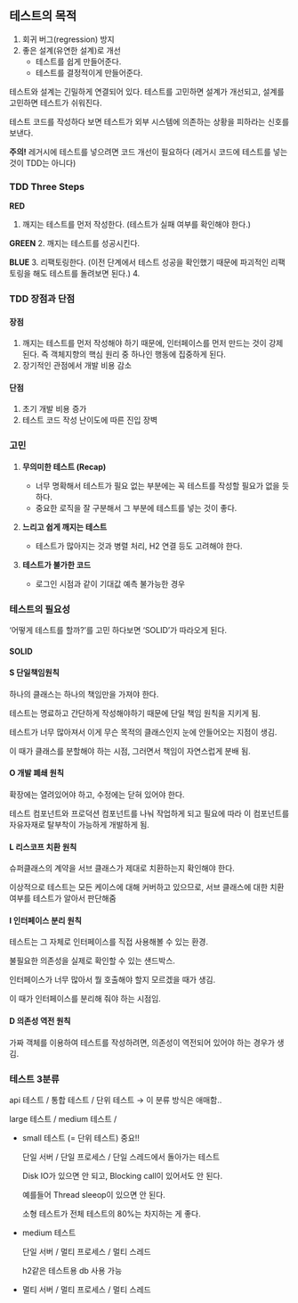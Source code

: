 ## 테스트의 목적

1. 회귀 버그(regression) 방지
2. 좋은 설계(유연한 설계)로 개선
    - 테스트를 쉽게 만들어준다.
    - 테스트를 결정적이게 만들어준다.

테스트와 설계는 긴밀하게 연결되어 있다. 테스트를 고민하면 설계가 개선되고, 설계를 고민하면 테스트가 쉬워진다.

테스트 코드를 작성하다 보면 테스트가 외부 시스템에 의존하는 상황을 피하라는 신호를 보낸다.

**주의!** 레거시에 테스트를 넣으려면 코드 개선이 필요하다 (레거시 코드에 테스트를 넣는 것이 TDD는 아니다)


### TDD Three Steps

**RED**
1. 깨지는 테스트를 먼저 작성한다. (테스트가 실패 여부를 확인해야 한다.)

**GREEN**
2. 깨지는 테스트를 성공시킨다.

**BLUE**
3. 리팩토링한다. (이전 단계에서 테스트 성공을 확인했기 때문에 파괴적인 리팩토링을 해도 테스트를 돌려보면 된다.)
4. 

### TDD 장점과 단점

#### 장점

1. 깨지는 테스트를 먼저 작성해야 하기 때문에, 인터페이스를 먼저 만드는 것이 강제된다. 즉 객체지향의 핵심 원리 중 하나인 행동에 집중하게 된다.
2. 장기적인 관점에서 개발 비용 감소

#### 단점

1. 초기 개발 비용 증가
2. 테스트 코드 작성 난이도에 따른 진입 장벽

### 고민

1. **무의미한 테스트 (Recap)**
    - 너무 명확해서 테스트가 필요 없는 부분에는 꼭 테스트를 작성할 필요가 없을 듯 하다.
    - 중요한 로직을 잘 구분해서 그 부분에 테스트를 넣는 것이 좋다.

2. **느리고 쉽게 깨지는 테스트**
    - 테스트가 많아지는 것과 병렬 처리, H2 연결 등도 고려해야 한다.

3. **테스트가 불가한 코드**
    - 로그인 시점과 같이 기대값 예측 불가능한 경우


### 테스트의 필요성

‘어떻게 테스트를 할까?’를 고민 하다보면 ‘SOLID’가 따라오게 된다.

#### SOLID

#### S 단일책임원칙

하나의 클래스는 하나의 책임만을 가져야 한다.

테스트는 명료하고 간단하게 작성해야하기 때문에 단일 책임 원칙을 지키게 됨.

테스트가 너무 많아져서 이게 무슨 목적의 클래스인지 눈에 안들어오는 지점이 생김.

이 때가 클래스를 분할해야 하는 시점, 그러면서 책임이 자연스럽게 분배 됨.

#### O 개발 폐쇄 원칙

확장에는 열려있어야 하고, 수정에는 닫혀 있어야 한다.

테스트 컴포넌트와 프로덕션 컴포넌트를 나눠 작업하게 되고 필요에 따라 이 컴포넌트를 자유자재로 탈부착이 가능하게 개발하게 됨.

#### L 리스코프 치환 원칙

슈퍼클래스의 계약을 서브 클래스가 제대로 치환하는지 확인해야 한다.

이상적으로 테스트는 모든 케이스에 대해 커버하고 있으므로, 서브 클래스에 대한 치환 여부를 테스트가 알아서 판단해줌

#### I 인터페이스 분리 원칙

테스트는 그 자체로 인터페이스를 직접 사용해볼 수 있는 환경.

불필요한 의존성을 실제로 확인할 수 있는 샌드박스.

인터페이스가 너무 많아서 뭘 호출해야 할지 모르겠을 때가 생김.

이 때가 인터페이스를 분리해 줘야 하는 시점임.

#### D 의존성 역전 원칙

가짜 객체를 이용하여 테스트를 작성하려면, 의존성이 역전되어 있어야 하는 경우가 생김.


### 테스트 3분류

api 테스트 / 통합 테스트 / 단위 테스트 → 이 분류 방식은 애매함..

large 테스트 / medium 테스트 /

- small 테스트 (= 단위 테스트) 중요!!

  단일 서버 / 단일 프로세스 / 단일 스레드에서 돌아가는 테스트

  Disk IO가 있으면 안 되고, Blocking call이 있어서도 안 된다.

  예를들어 Thread sleeop이 있으면 안 된다.

  소형 테스트가 전체 테스트의 80%는 차지하는 게 좋다.

- medium 테스트

  단일 서버 / 멀티 프로세스 / 멀티 스레드

  h2같은 테스트용 db 사용 가능

- 멀티 서버 / 멀티 프로세스 / 멀티 스레드